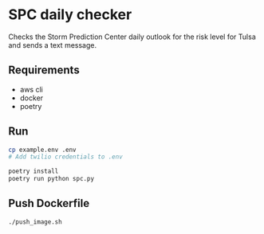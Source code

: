 # SPC daily checker

Checks the Storm Prediction Center daily outlook for the risk level for Tulsa and sends a text message.

## Requirements

- aws cli
- docker
- poetry

## Run

``` bash
cp example.env .env
# Add twilio credentials to .env

poetry install
poetry run python spc.py
```

## Push Dockerfile

``` bash
./push_image.sh
```
